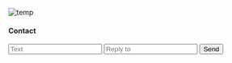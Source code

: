 
![temp](https://upload.wikimedia.org/wikipedia/commons/3/3a/Zeichen_123.svg)

#### Contact

<form method="POST" action="https://formspree.io/flvnn@tutamail.com">
  <input type="text" name="text" placeholder="Text">
  <input type="email" name="_replyto" placeholder="Reply to">
  <input type="submit" value="Send">
</form>
